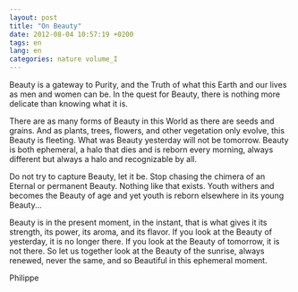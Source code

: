 ```yaml
---
layout: post
title: "On Beauty"
date: 2012-08-04 10:57:19 +0200
tags: en
lang: en
categories: nature volume_I
---
```

Beauty is a gateway to Purity, and the Truth of what this Earth and our lives as men and women can be. In the quest for Beauty, there is nothing more delicate than knowing what it is.

There are as many forms of Beauty in this World as there are seeds and grains. And as plants, trees, flowers, and other vegetation only evolve, this Beauty is fleeting. What was Beauty yesterday will not be tomorrow. Beauty is both ephemeral, a halo that dies and is reborn every morning, always different but always a halo and recognizable by all.

Do not try to capture Beauty, let it be. Stop chasing the chimera of an Eternal or permanent Beauty. Nothing like that exists. Youth withers and becomes the Beauty of age and yet youth is reborn elsewhere in its young Beauty...

Beauty is in the present moment, in the instant, that is what gives it its strength, its power, its aroma, and its flavor. If you look at the Beauty of yesterday, it is no longer there. If you look at the Beauty of tomorrow, it is not there. So let us together look at the Beauty of the sunrise, always renewed, never the same, and so Beautiful in this ephemeral moment.

Philippe

<!--
This work is licensed under a Creative Commons Attribution-NonCommercial 4.0 International License.
-->